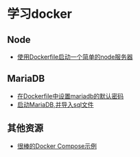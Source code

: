 ﻿# 学习docker

## Node
- [使用Dockerfile启动一个简单的node服务器](./node#如何使用http-server)

## MariaDB
- [在Dockerfile中设置mariadb的默认密码](./mariadb#设置MariaDB的默认密码)
- [启动MariaDB,并导入sql文件](./mariadb#启动mysql,并导入sql文件)


## 其他资源
- [很棒的Docker Compose示例](https://github.com/docker/awesome-compose)